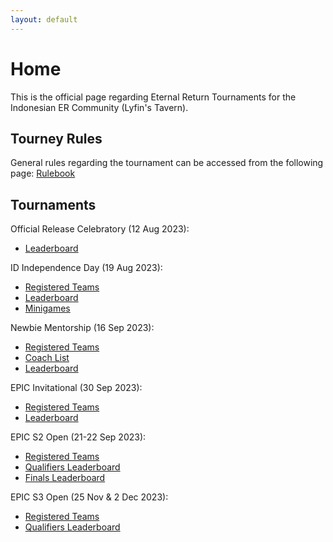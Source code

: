 ```yaml
---
layout: default
---
```


# **Home**

This is the official page regarding Eternal Return Tournaments for the Indonesian ER Community (Lyfin's Tavern).

## Tourney Rules

General rules regarding the tournament can be accessed from the following page: [Rulebook](./rulebook.html)

## Tournaments

Official Release Celebratory (12 Aug 2023): 
- [Leaderboard](./leaderboard.md)

ID Independence Day (19 Aug 2023):
- [Registered Teams](./IndependenceDay/teams.md)
- [Leaderboard](./IndependenceDay/leaderboard.md)
- [Minigames](./IndependenceDay/minigames.md)

Newbie Mentorship (16 Sep 2023):
- [Registered Teams](./Newbie/mentorship/teams.md)
- [Coach List](./Newbie/mentorship/coach.md)
- [Leaderboard](./Newbie/mentorship/leaderboard.md)

EPIC Invitational (30 Sep 2023):
- [Registered Teams](./EPIC/01/teams.md)
- [Leaderboard](./EPIC/01/leaderboard.md)

EPIC S2 Open (21-22 Sep 2023): 
- [Registered Teams](./EPIC/02/teams.md)
- [Qualifiers Leaderboard](./EPIC/02/leaderboard.md)
- [Finals Leaderboard](./EPIC/02/finals.md)

EPIC S3 Open (25 Nov & 2 Dec 2023):
- [Registered Teams](./EPIC/03/teams.md)
- [Qualifiers Leaderboard](./EPIC/03/qualifiers.md)
